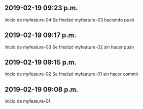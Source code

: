 ## 2019-02-19 09:23 p.m.
Inicio de myfeature-04
Se finalizó myfeature-03 haciendo push

## 2019-02-19 09:17 p.m.
Inicio de myfeature-03
Se finalizó myfeature-02 sin hacer push

## 2019-02-19 09:15 p.m.
Inicio de myfeature-02
Se finalizó myfeature-01 sin hacer commit

## 2019-02-19 09:08 p.m.
Inicio de myfeature-01
